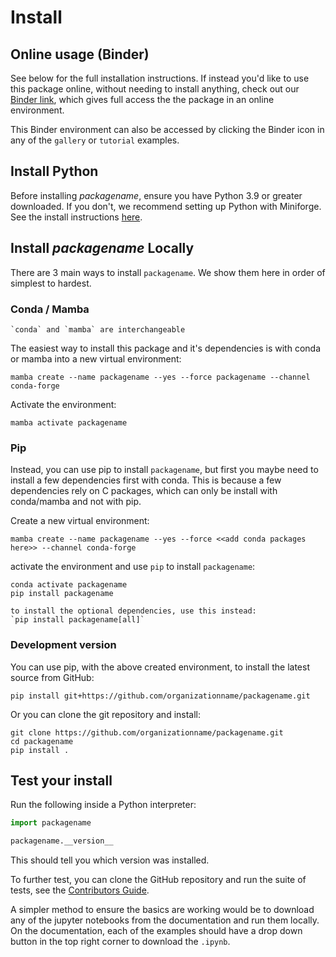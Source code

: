 # Install

## Online usage (Binder)

See below for the full installation instructions.
If instead you'd like to use this package online, without needing to install anything, check out our [Binder link](https://mybinder.org/v2/gh/organizationname/packagename/main), which gives full access the the package in an online environment.

This Binder environment can also be accessed by clicking the Binder icon in any of the `gallery` or `tutorial` examples.

## Install Python

Before installing _packagename_, ensure you have Python 3.9 or greater downloaded.
If you don't, we recommend setting up Python with Miniforge.
See the install instructions [here](https://github.com/conda-forge/miniforge).

## Install _packagename_ Locally

There are 3 main ways to install `packagename`. We show them here in order of simplest to hardest.

### Conda / Mamba

```{note}
`conda` and `mamba` are interchangeable
```

The easiest way to install this package and it's dependencies is with conda or mamba into a new virtual environment:

    mamba create --name packagename --yes --force packagename --channel conda-forge

Activate the environment:

    mamba activate packagename

### Pip

Instead, you can use pip to install `packagename`, but first you maybe need to install a few dependencies first with conda.
This is because a few dependencies rely on C packages, which can only be install with conda/mamba and not with pip.

Create a new virtual environment:

```
mamba create --name packagename --yes --force <<add conda packages here>> --channel conda-forge
```

activate the environment and use `pip` to install `packagename`:

```
conda activate packagename
pip install packagename
```

```{note}
to install the optional dependencies, use this instead:
`pip install packagename[all]`
```

### Development version

You can use pip, with the above created environment, to install the latest source from GitHub:

    pip install git+https://github.com/organizationname/packagename.git

Or you can clone the git repository and install:


    git clone https://github.com/organizationname/packagename.git
    cd packagename
    pip install .

## Test your install

Run the following inside a Python interpreter:

```python
import packagename

packagename.__version__
```

This should tell you which version was installed.

To further test, you can clone the GitHub repository and run the suite of tests, see the [Contributors Guide](https://packagename.readthedocs.io/en/latest/contributing.html).

A simpler method to ensure the basics are working would be to download any of the jupyter notebooks from the documentation and run them locally. On the documentation, each of the examples should have a drop down button in the top right corner to download the `.ipynb`.
